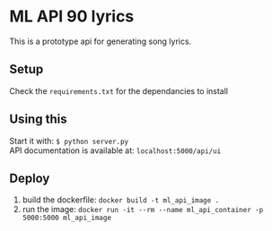 # ML API 90 lyrics
This is a prototype api for generating song lyrics.

## Setup
Check the `requirements.txt` for the dependancies to install

## Using this 
Start it with: `$ python server.py`  
API documentation is available at: `localhost:5000/api/ui`

## Deploy
1. build the dockerfile: `docker build -t ml_api_image .`
2. run the image: `docker run -it --rm --name ml_api_container -p 5000:5000 ml_api_image`
